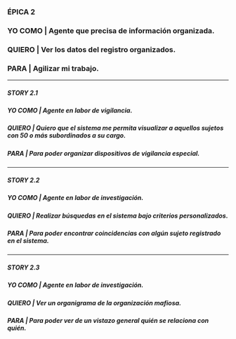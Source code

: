 ### ÉPICA 2  

### YO COMO  | Agente que precisa de información organizada.  
 
### QUIERO  | Ver los datos del registro organizados.  

### PARA  | Agilizar mi trabajo.  

--------------------------------------------------------------------------------

##### STORY 2.1 

##### YO COMO | Agente en labor de vigilancia.  

##### QUIERO | Quiero que el sistema me permita visualizar a aquellos sujetos con 50 o más subordinados a su cargo.  

##### PARA | Para poder organizar dispositivos de vigilancia especial.
--------------------------------------------------------------------------------

##### STORY 2.2 

##### YO COMO | Agente en labor de investigación.  
 
##### QUIERO | Realizar búsquedas en el sistema bajo criterios personalizados.  

##### PARA | Para poder encontrar coincidencias con algún sujeto registrado en el sistema.
--------------------------------------------------------------------------------

##### STORY 2.3 

##### YO COMO | Agente en labor de investigación.   
 
##### QUIERO | Ver un organigrama de la organización mafiosa.

##### PARA | Para poder ver de un vistazo general quién se relaciona con quién.

